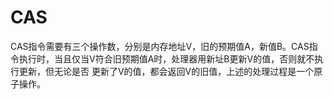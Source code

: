 # CAS
CAS指令需要有三个操作数，分别是内存地址V，旧的预期值A，新值B。CAS指令执行时，当且仅当V符合旧预期值A时，处理器用新址B更新V的值，否则就不执行更新，但无论是否
更新了V的值，都会返回V的旧值，上述的处理过程是一个原子操作。
